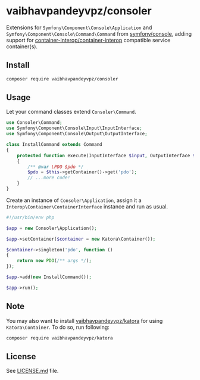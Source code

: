 # vaibhavpandeyvpz/consoler
Extensions for ```Symfony\Component\Console\Application``` and ```Symfony\Component\Console\Command\Command``` from [symfony/console](https://github.com/symfony/console), adding support for [container-interop/container-interop](https://github.com/container-interop/container-interop) compatible service container(s).

Install
------
```bash
composer require vaibhavpandeyvpz/consoler
```

Usage
------
Let your command classes extend ```Consoler\Command```.

```php
use Consoler\Command;
use Symfony\Component\Console\Input\InputInterface;
use Symfony\Component\Console\Output\OutputInterface;

class InstallCommand extends Command
{
    protected function execute(InputInterface $input, OutputInterface $output)
    {
        /** @var \PDO $pdo */
        $pdo = $this->getContainer()->get('pdo');
        // ...more code!
    }
}
```

Create an instance of ```Consoler\Application```, assign it a ```Interop\Container\ContainerInterface``` instance and run as usual.

```php
#!/usr/bin/env php

$app = new Consoler\Application();

$app->setContainer($container = new Katora\Container());

$container->singleton('pdo', function ()
{
    return new PDO(/** args */);
});

$app->add(new InstallCommand());

$app->run();
```

Note
------
You may also want to install [vaibhavpandeyvpz/katora](https://github.com/vaibhavpandeyvpz/katora) for using ```Katora\Container```. To do so, run following:
```bash
composer require vaibhavpandeyvpz/katora
```

License
------
See [LICENSE.md](https://github.com/vaibhavpandeyvpz/consoler/blob/master/LICENSE.md) file.
